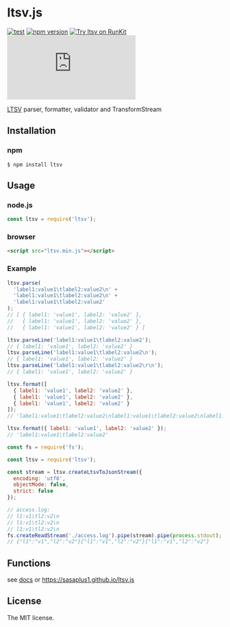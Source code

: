 # ltsv.js

[![test](https://github.com/sasaplus1/ltsv.js/workflows/test/badge.svg)](https://github.com/sasaplus1/ltsv.js/actions?query=workflow%3Atest)
[![npm version](https://badge.fury.io/js/ltsv.svg)](https://badge.fury.io/js/ltsv)
[![Try ltsv on RunKit](https://badge.runkitcdn.com/ltsv.svg)](https://npm.runkit.com/ltsv)
[![renovate](https://badges.renovateapi.com/github/sasaplus1/ltsv.js)](https://renovatebot.com)

[LTSV](http://ltsv.org/) parser, formatter, validator and TransformStream

## Installation

### npm

```console
$ npm install ltsv
```

## Usage

### node.js

```js
const ltsv = require('ltsv');
```

### browser

```html
<script src="ltsv.min.js"></script>
```

### Example

```js
ltsv.parse(
  'label1:value1\tlabel2:value2\n' +
  'label1:value1\tlabel2:value2\n' +
  'label1:value1\tlabel2:value2'
);
// [ { label1: 'value1', label2: 'value2' },
//   { label1: 'value1', label2: 'value2' },
//   { label1: 'value1', label2: 'value2' } ]

ltsv.parseLine('label1:value1\tlabel2:value2');
// { label1: 'value1', label2: 'value2' }
ltsv.parseLine('label1:value1\tlabel2:value2\n');
// { label1: 'value1', label2: 'value2' }
ltsv.parseLine('label1:value1\tlabel2:value2\r\n');
// { label1: 'value1', label2: 'value2' }

ltsv.format([
  { label1: 'value1', label2: 'value2' },
  { label1: 'value1', label2: 'value2' },
  { label1: 'value1', label2: 'value2' }
]);
// 'label1:value1\tlabel2:value2\nlabel1:value1\tlabel2:value2\nlabel1:value1\tlabel2:value2'

ltsv.format({ label1: 'value1', label2: 'value2' });
// 'label1:value1\tlabel2:value2'
```

```js
const fs = require('fs');

const ltsv = require('ltsv');

const stream = ltsv.createLtsvToJsonStream({
  encoding: 'utf8',
  objectMode: false,
  strict: false
});

// access.log:
// l1:v1\tl2:v2\n
// l1:v1\tl2:v2\n
// l1:v1\tl2:v2\n
fs.createReadStream('./access.log').pipe(stream).pipe(process.stdout);
// {"l1":"v1","l2":"v2"}{"l1":"v1","l2":"v2"}{"l1":"v1","l2":"v2"}
```

## Functions

see [docs](docs) or https://sasaplus1.github.io/ltsv.js

## License

The MIT license.
